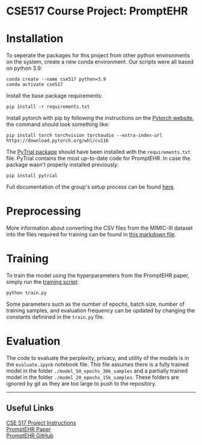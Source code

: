# CSE517 Course Project: PromptEHR 

# Installation

To seperate the packages for this project from other python environments on the system, create a new conda environment. Our scripts were all based on python 3.9:
```
conda create --name cse517 python=3.9
conda activate cse517
```
Install the base package requirements:
```
pip install -r requirements.txt
```
Install pytorch with pip by following the instructions on the [Pytorch website](https://pytorch.org/), the command should look something like:
```
pip install torch torchvision torchaudio --extra-index-url https://download.pytorch.org/whl/cu116
```
The [PyTrial package](https://pytrial.readthedocs.io/en/latest/install.html) should have been installed with the `requirements.txt` file. PyTrial contains the most up-to-date code for PromptEHR. In case the package wasn't properly installed previously:
```
pip install pytrial
```

Full documentation of the group's setup process can be found [here](./setup.md).

# Preprocessing

More information about converting the CSV files from the MIMIC-III dataset into the files required for training can be found in [this markdown file](./data_conversion/README.md).

# Training

To train the model using the hyperparameters from the PromptEHR paper, simply run the [training script](./train.py):
```
python train.py
```
Some parameters such as the number of epochs, batch size, number of training samples, and evaluation frequency can be updated by changing the constants definined in the `train.py` file. 

# Evaluation

The code to evaluate the perplexity, privacy, and utility of the models is in the `evaluate.ipynb` notebook file. This file assumes there is a fully trained model in the folder `./model_50_epochs_30k_samples` and a partially trained model in the folder `./model_20_epochs_15k_samples`. These folders are ignored by git as they are too large to push to the repository.


---
## Useful Links
[CSE 517 Project Instructions](https://nasmith.github.io/NLP-winter22/assets/docs/project-517.pdf) \
[PromptEHR Paper](https://preview.aclanthology.org/emnlp-22-ingestion/2022.emnlp-main.185.pdf) \
[PromptEHR GitHub](https://github.com/RyanWangZf/PromptEHR)